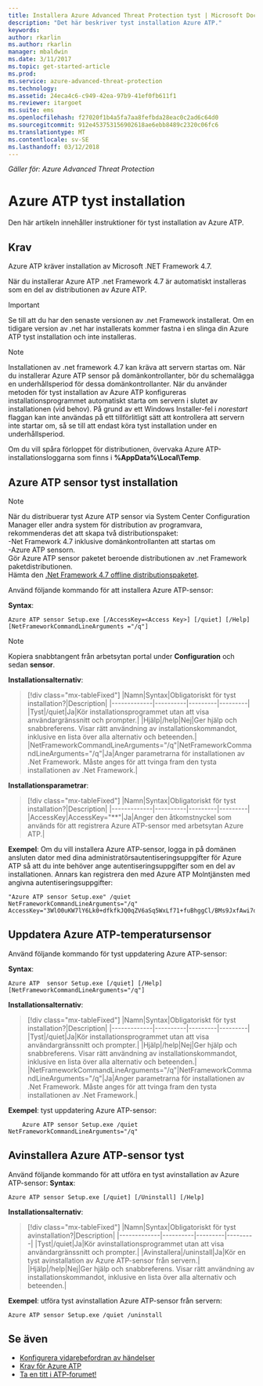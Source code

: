 ```yaml
---
title: Installera Azure Advanced Threat Protection tyst | Microsoft Docs
description: "Det här beskriver tyst installation Azure ATP."
keywords: 
author: rkarlin
ms.author: rkarlin
manager: mbaldwin
ms.date: 3/11/2017
ms.topic: get-started-article
ms.prod: 
ms.service: azure-advanced-threat-protection
ms.technology: 
ms.assetid: 24eca4c6-c949-42ea-97b9-41ef0fb611f1
ms.reviewer: itargoet
ms.suite: ems
ms.openlocfilehash: f27020f1b4a5fa7aa8fefbda28eac0c2ad6c64d0
ms.sourcegitcommit: 912e453753156902618ae6ebb8489c2320c06fc6
ms.translationtype: MT
ms.contentlocale: sv-SE
ms.lasthandoff: 03/12/2018
---
```

*Gäller för: Azure Advanced Threat Protection*


# <a name="azure-atp-silent-installation"></a>Azure ATP tyst installation
Den här artikeln innehåller instruktioner för tyst installation av Azure ATP.

## <a name="prerequisites"></a>Krav

Azure ATP kräver installation av Microsoft .NET Framework 4.7. 

När du installerar Azure ATP .net Framework 4.7 är automatiskt installeras som en del av distributionen av Azure ATP.

> [!IMPORTANT] 
> Se till att du har den senaste versionen av .net Framework installerat. Om en tidigare version av .net har installerats kommer fastna i en slinga din Azure ATP tyst installation och inte installeras. 

> [!NOTE] 
> Installationen av .net framework 4.7 kan kräva att servern startas om. När du installerar Azure ATP sensor på domänkontrollanter, bör du schemalägga en underhållsperiod för dessa domänkontrollanter.
När du använder metoden för tyst installation av Azure ATP konfigureras installationsprogrammet automatiskt starta om servern i slutet av installationen (vid behov). På grund av ett Windows Installer-fel i *norestart* flaggan kan inte användas på ett tillförlitligt sätt att kontrollera att servern inte startar om, så se till att endast köra tyst installation under en underhållsperiod.

Om du vill spåra förloppet för distributionen, övervaka Azure ATP-installationsloggarna som finns i **%AppData%\Local\Temp**.



## <a name="azure-atp-sensor-silent-installation"></a>Azure ATP sensor tyst installation

> [!NOTE]
> När du distribuerar tyst Azure ATP sensor via System Center Configuration Manager eller andra system för distribution av programvara, rekommenderas det att skapa två distributionspaket:</br>-Net Framework 4.7 inklusive domänkontrollanten att startas om</br>-Azure ATP sensorn. </br>Gör Azure ATP sensor paketet beroende distributionen av .net Framework paketdistributionen. </br>Hämta den [.Net Framework 4.7 offline distributionspaketet](https://www.microsoft.com/download/details.aspx?id=49982). 


Använd följande kommando för att installera Azure ATP-sensor:

**Syntax**:

    Azure ATP sensor Setup.exe [/AccessKey=<Access Key>] [/quiet] [/Help] [NetFrameworkCommandLineArguments ="/q"] 
   

> [!NOTE]
> Kopiera snabbtangent från arbetsytan portal under **Configuration** och sedan **sensor**.


**Installationsalternativ**:

> [!div class="mx-tableFixed"]
|Namn|Syntax|Obligatoriskt för tyst installation?|Description|
|-------------|----------|---------|---------|
|Tyst|/quiet|Ja|Kör installationsprogrammet utan att visa användargränssnitt och prompter.|
|Hjälp|/help|Nej|Ger hjälp och snabbreferens. Visar rätt användning av installationskommandot, inklusive en lista över alla alternativ och beteenden.|
|NetFrameworkCommandLineArguments="/q"|NetFrameworkCommandLineArguments="/q"|Ja|Anger parametrarna för installationen av .Net Framework. Måste anges för att tvinga fram den tysta installationen av .Net Framework.|

**Installationsparametrar**:

> [!div class="mx-tableFixed"]
|Namn|Syntax|Obligatoriskt för tyst installation?|Description|
|-------------|----------|---------|---------|
|AccessKey|AccessKey="**"|Ja|Anger den åtkomstnyckel som används för att registrera Azure ATP-sensor med arbetsytan Azure ATP.|

**Exempel**: Om du vill installera Azure ATP-sensor, logga in på domänen ansluten dator med dina administratörsautentiseringsuppgifter för Azure ATP så att du inte behöver ange autentiseringsuppgifter som en del av installationen. Annars kan registrera den med Azure ATP Molntjänsten med angivna autentiseringsuppgifter:

    "Azure ATP sensor Setup.exe" /quiet NetFrameworkCommandLineArguments="/q" 
    AccessKey="3WlO0uKW7lY6Lk0+dfkfkJQ0qZV6aSq5WxLf71+fuBhggCl/BMs9JxfAwi7oy9vYGviazUS1EPpzte7z8s4grw==" 
    

## <a name="update-the-azure-atp-sensor"></a>Uppdatera Azure ATP-temperatursensor

Använd följande kommando för tyst uppdatering Azure ATP-sensor:

**Syntax**:

    Azure ATP  sensor Setup.exe [/quiet] [/Help] [NetFrameworkCommandLineArguments="/q"]


**Installationsalternativ**:

> [!div class="mx-tableFixed"]
|Namn|Syntax|Obligatoriskt för tyst installation?|Description|
|-------------|----------|---------|---------|
|Tyst|/quiet|Ja|Kör installationsprogrammet utan att visa användargränssnitt och prompter.|
|Hjälp|/help|Nej|Ger hjälp och snabbreferens. Visar rätt användning av installationskommandot, inklusive en lista över alla alternativ och beteenden.|
|NetFrameworkCommandLineArguments="/q"|NetFrameworkCommandLineArguments="/q"|Ja|Anger parametrarna för installationen av .Net Framework. Måste anges för att tvinga fram den tysta installationen av .Net Framework.|


**Exempel**: tyst uppdatering Azure ATP-sensor:

        Azure ATP sensor Setup.exe /quiet NetFrameworkCommandLineArguments="/q"

## <a name="uninstall-the-azure-atp-sensor-silently"></a>Avinstallera Azure ATP-sensor tyst

Använd följande kommando för att utföra en tyst avinstallation av Azure ATP-sensor: **Syntax**:

    Azure ATP sensor Setup.exe [/quiet] [/Uninstall] [/Help]
    
**Installationsalternativ**:

> [!div class="mx-tableFixed"]
|Namn|Syntax|Obligatoriskt för tyst avinstallation?|Description|
|-------------|----------|---------|---------|
|Tyst|/quiet|Ja|Kör avinstallationsprogrammet utan att visa användargränssnitt och prompter.|
|Avinstallera|/uninstall|Ja|Kör en tyst avinstallation av Azure ATP-sensor från servern.|
|Hjälp|/help|Nej|Ger hjälp och snabbreferens. Visar rätt användning av installationskommandot, inklusive en lista över alla alternativ och beteenden.|

**Exempel**: utföra tyst avinstallation Azure ATP-sensor från servern:


    Azure ATP sensor Setup.exe /quiet /uninstall
    



## <a name="see-also"></a>Se även

- [Konfigurera vidarebefordran av händelser](configure-event-forwarding.md)
- [Krav för Azure ATP](atp-prerequisites.md)
- [Ta en titt i ATP-forumet!](https://aka.ms/azureatpcommunity)